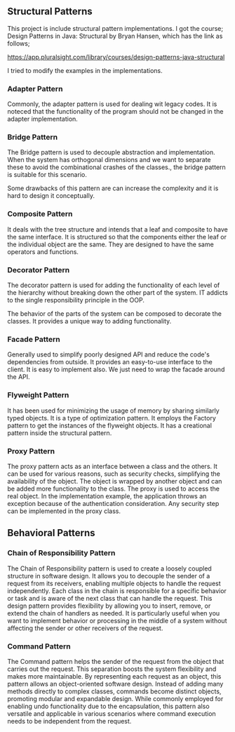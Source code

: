 ## Structural Patterns

This project is include structural pattern implementations. I got the course; Design Patterns in Java: Structural by Bryan Hansen, which has the link as follows;

https://app.pluralsight.com/library/courses/design-patterns-java-structural

I tried to modify the examples in the implementations. 

### Adapter Pattern

Commonly, the adapter pattern is used for dealing wit legacy codes. It is noteced that the functionality of the program should not be changed in the adapter implementation. 

### Bridge Pattern

The Bridge pattern is used to decouple abstraction and implementation. When the system has orthogonal dimensions and we want to separate these to avoid the combinational crashes of the classes., the bridge pattern is suitable for this scenario.

Some drawbacks of this pattern are can increase the complexity and it is hard to design it conceptually. 

### Composite Pattern

It deals with the tree structure and intends that a leaf and composite to have the same interface. It is structured so that the components either the leaf or the individual object are the same. They are designed to have the same operators and functions.

### Decorator Pattern

The decorator pattern is used for adding the functionality of each level of the hierarchy without breaking down the other part of the system. IT addicts to the single responsibility principle in the OOP. 

The behavior of the parts of the system can be composed to decorate the classes. It provides a unique way to adding functionality. 

### Facade Pattern

Generally used to simplify poorly designed API and reduce the code's dependencies from outside. It provides an easy-to-use interface to the client. It is easy to implement also. We just need to wrap the facade around the API. 

### Flyweight Pattern
It has been used for minimizing the usage of memory by sharing similarly typed objects. It is a type of optimization pattern. It employs the Factory pattern to get the instances of the flyweight objects. It has a creational pattern inside the structural pattern.

### Proxy Pattern

The proxy pattern acts as an interface between a class and the others. It can be used for various reasons, such as security checks, simplifying the availability of the object. The object is wrapped by another object and can be added more functionality to the class.  The proxy is used to access the real object.  In the implementation example, the application throws an exception because of the authentication consideration. Any security step can be implemented in the proxy class. 

## Behavioral Patterns

### Chain of Responsibility Pattern

The Chain of Responsibility pattern is used to create a loosely coupled structure in software design. It allows you to decouple the sender of a request from its receivers, enabling multiple objects to handle the request independently. Each class in the chain is responsible for a specific behavior or task and is aware of the next class that can handle the request. This design pattern provides flexibility by allowing you to insert, remove, or extend the chain of handlers as needed. It is particularly useful when you want to implement behavior or processing in the middle of a system without affecting the sender or other receivers of the request.

### Command Pattern

The Command pattern helps the sender of the request from the object that carries out the request. This separation boosts the system flexibility and makes more maintainable. By representing each request as an object, this pattern allows an object-oriented software design. Instead of adding many methods directly to complex classes, commands become distinct objects, promoting modular and expandable design. While commonly employed for enabling undo functionality due to the encapsulation, this pattern also versatile and applicable in various scenarios where command execution needs to be independent from the request. 
